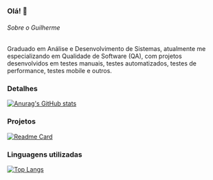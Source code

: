 ### Olá! 👋


###### Sobre o Guilherme
Graduado em Análise e Desenvolvimento de Sistemas, atualmente me especializando em Qualidade de Software (QA), com projetos desenvolvidos em testes manuais, testes automatizados, testes de performance, testes mobile e outros.

### Detalhes

[![Anurag's GitHub stats](https://github-readme-stats.vercel.app/api?username=guilhermeileite&show_icons=true&theme=dark)](https://github.com/anuraghazra/github-readme-stats)

### Projetos

[![Readme Card](https://github-readme-stats.vercel.app/api/pin/?username=guilhermeileite&repo=EBAC_Modulo17&theme=dark)](https://github.com/guilhermeileite/EBAC_Modulo17) 

### Linguagens utilizadas

[![Top Langs](https://github-readme-stats.vercel.app/api/top-langs/?username=guilhermeileite&layout=compact)](https://github.com/anuraghazra/github-readme-stats)
